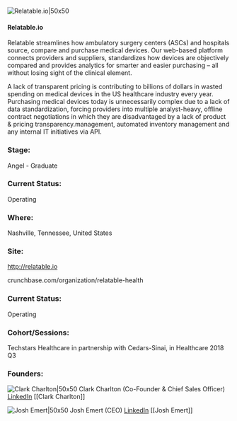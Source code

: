 

![Relatable.io|50x50](http://s3.amazonaws.com/ts-accel-connect-uploads/images/image_files/5b5a4a41c1a4b82a4d000108/original/relatable.png)

#### Relatable.io
Relatable streamlines how ambulatory surgery centers (ASCs) and hospitals source, compare and purchase medical devices. Our web-based platform connects providers and suppliers, standardizes how devices are objectively compared and provides analytics for smarter and easier purchasing – all without losing sight of the clinical element. 

A lack of transparent pricing is contributing to billions of dollars in wasted spending on medical devices in the US healthcare industry every year. Purchasing medical devices today is unnecessarily complex due to a lack of data standardization, forcing providers into multiple analyst-heavy, offline contract negotiations in which they are disadvantaged by a lack of product & pricing transparency.management,  automated inventory management and any internal IT initiatives via API.

### Stage: 
Angel - Graduate 

### Current Status: 
Operating

### Where:
Nashville, Tennessee, United States

### Site:
http://relatable.io



crunchbase.com/organization/relatable-health

### Current Status: 
Operating

### Cohort/Sessions: 
Techstars Healthcare in partnership with Cedars-Sinai, in Healthcare 2018 Q3

### Founders: 

![Clark Charlton|50x50](https://apimg.techstars.com/connect/images/image_files/5b420a08c1a4b83b7c000020/original/IMG_7838.jpg) Clark Charlton (Co-Founder & Chief Sales Officer) [LinkedIn](https://linkedin.com/in/clark-charlton-43a39733) [[Clark Charlton]]

![Josh Emert|50x50](https://s3.amazonaws.com/photos.angel.co/users/148616-medium_jpg?1342124196) Josh Emert (CEO) [LinkedIn](https://linkedin.com/in/josh-emert-8870833a) [[Josh Emert]]


